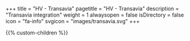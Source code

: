 +++
title = "HV - Transavia"
pagetitle = "HV - Transavia"
description = "Transavia integration"
weight = 1
alwaysopen = false
isDirectory = false
icon = "fa-info"
svgicon = "images/transavia.svg"
+++

{{% custom-children %}}